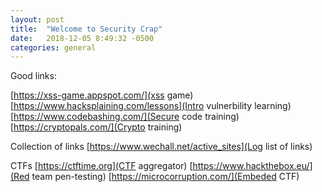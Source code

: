 ```yaml
---
layout: post
title:  "Welcome to Security Crap"
date:   2018-12-05 8:49:32 -0500
categories: general
---
```

Good links:

[https://xss-game.appspot.com/](xss game)
[https://www.hacksplaining.com/lessons](Intro vulnerbility learning)
[https://www.codebashing.com/](Secure code training)
[https://cryptopals.com/](Crypto training)

Collection of links
[https://www.wechall.net/active_sites](Log list of links)

CTFs
[https://ctftime.org](CTF aggregator)
[https://www.hackthebox.eu/](Red team pen-testing)
[https://microcorruption.com/](Embeded CTF)

